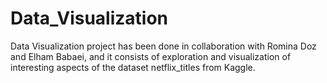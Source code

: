 # Data_Visualization
Data Visualization project has been done in collaboration with Romina Doz and Elham Babaei, and it consists of exploration and visualization of interesting aspects of the dataset netflix_titles from Kaggle.
